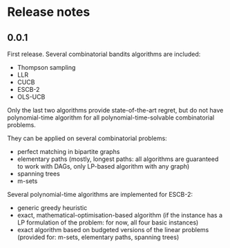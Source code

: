 # Release notes

## 0.0.1

First release. Several combinatorial bandits algorithms are included:

* Thompson sampling
* LLR
* CUCB
* ESCB-2
* OLS-UCB

Only the last two algorithms provide state-of-the-art regret, but do not have
polynomial-time algorithm for all polynomial-time-solvable combinatorial
problems.

They can be applied on several combinatorial problems:

* perfect matching in bipartite graphs
* elementary paths (mostly, longest paths: all algorithms are guaranteed to work
  with DAGs, only LP-based algorithm with any graph)
* spanning trees
* m-sets

Several polynomial-time algorithms are implemented for ESCB-2:

* generic greedy heuristic
* exact, mathematical-optimisation-based algorithm (if the instance has a LP
  formulation of the problem: for now, all four basic instances)
* exact algorithm based on budgeted versions of the linear problems
  (provided for: m-sets, elementary paths, spanning trees)
